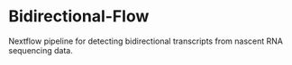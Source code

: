# Bidirectional-Flow
Nextflow pipeline for detecting bidirectional transcripts from nascent RNA sequencing data.
